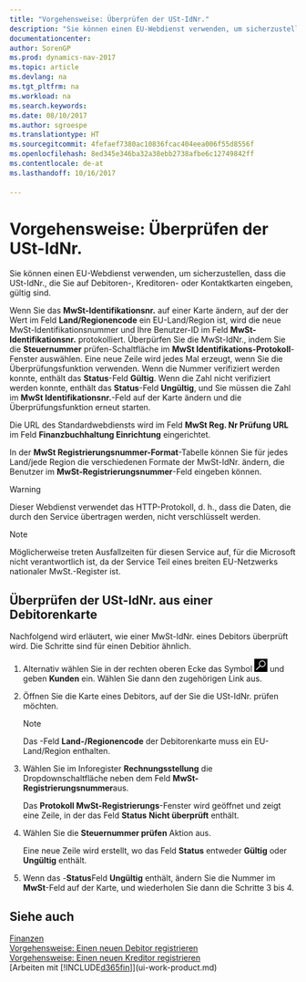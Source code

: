 ```yaml
---
title: "Vorgehensweise: Überprüfen der USt-IdNr."
description: "Sie können einen EU-Webdienst verwenden, um sicherzustellen, dass die USt-IdNr., die Sie auf Debitoren-, Kreditoren- oder Kontaktkarten eingeben, gültig sind."
documentationcenter: 
author: SorenGP
ms.prod: dynamics-nav-2017
ms.topic: article
ms.devlang: na
ms.tgt_pltfrm: na
ms.workload: na
ms.search.keywords: 
ms.date: 08/10/2017
ms.author: sgroespe
ms.translationtype: HT
ms.sourcegitcommit: 4fefaef7380ac10836fcac404eea006f55d8556f
ms.openlocfilehash: 8ed345e346ba32a38ebb2738afbe6c12749842ff
ms.contentlocale: de-at
ms.lasthandoff: 10/16/2017

---
```

# <a name="how-to-verify-vat-registration-numbers"></a>Vorgehensweise: Überprüfen der USt-IdNr.
Sie können einen EU-Webdienst verwenden, um sicherzustellen, dass die USt-IdNr., die Sie auf Debitoren-, Kreditoren- oder Kontaktkarten eingeben, gültig sind.  

 Wenn Sie das **MwSt-Identifikationsnr.** auf einer Karte ändern, auf der der Wert im Feld **Land/Regionencode** ein EU-Land/Region ist, wird die neue MwSt-Identifikationsnummer und Ihre Benutzer-ID im Feld **MwSt-Identifikationsnr.** protokolliert. Überpürfen Sie die MwSt-IdNr., indem Sie die **Steuernummer** prüfen-Schaltfläche im **MwSt Identifikations-Protokoll**-Fenster auswählen. Eine neue Zeile wird jedes Mal erzeugt, wenn Sie die Überprüfungsfunktion verwenden. Wenn die Nummer verifiziert werden konnte, enthält das **Status**-Feld **Gültig**. Wenn die Zahl nicht verifiziert werden konnte, enthält das **Status**-Feld **Ungültig**, und Sie müssen die Zahl im **MwSt Identifikationsnr.**-Feld auf der Karte ändern und die Überprüfungsfunktion erneut starten.  

 Die URL des Standardwebdiensts wird im Feld **MwSt Reg. Nr Prüfung URL** im Feld **Finanzbuchhaltung Einrichtung** eingerichtet.  

 In der **MwSt Registrierungsnummer-Format**-Tabelle können Sie für jedes Land/jede Region die verschiedenen Formate der MwSt-IdNr. ändern, die Benutzer im **MwSt-Registrierungsnummer**-Feld eingeben können.  

> [!WARNING]  
>  Dieser Webdienst verwendet das HTTP-Protokoll, d. h., dass die Daten, die durch den Service übertragen werden, nicht verschlüsselt werden.  

> [!NOTE]  
>  Möglicherweise treten Ausfallzeiten für diesen Service auf, für die Microsoft nicht verantwortlich ist, da der Service Teil eines breiten EU-Netzwerks nationaler MwSt.-Register ist.  

## <a name="to-verify-a-vat-registration-number-from-a-customer-card"></a>Überprüfen der USt-IdNr. aus einer Debitorenkarte  
Nachfolgend wird erläutert, wie einer MwSt-IdNr. eines Debitors überprüft wird. Die Schritte sind für einen Debitior ähnlich.   
1.  Alternativ wählen Sie in der rechten oberen Ecke das Symbol ![Nach Seite oder Bericht suchen](media/ui-search/search_small.png "Nach Seite oder Bericht suchen") und geben **Kunden** ein. Wählen Sie dann den zugehörigen Link aus.  

2.  Öffnen Sie die Karte eines Debitors, auf der Sie die USt-IdNr. prüfen möchten.  

    > [!NOTE]  
    >  Das -Feld **Land-/Regionencode** der Debitorenkarte muss ein EU-Land/Region enthalten.  
3.  Wählen Sie im Inforegister **Rechnungsstellung** die Dropdownschaltfläche neben dem Feld **MwSt-Registrierungsnummer**aus.  

    Das **Protokoll MwSt-Registrierungs**-Fenster wird geöffnet und zeigt eine Zeile, in der das Feld **Status** **Nicht überprüft** enthält.  
4.  Wählen Sie die **Steuernummer prüfen** Aktion aus.  

     Eine neue Zeile wird erstellt, wo das Feld **Status** entweder **Gültig** oder **Ungültig** enthält.  
5.  Wenn das -**Status**Feld  **Ungültig** enthält, ändern Sie die Nummer im **MwSt**-Feld auf der Karte, und wiederholen Sie dann die Schritte 3 bis 4.  

## <a name="see-also"></a>Siehe auch  
[Finanzen](finance.md)  
[Vorgehensweise: Einen neuen Debitor registrieren](sales-how-register-new-customers.md)  
[Vorgehensweise: Einen neuen Kreditor registrieren](purchasing-how-register-new-vendors.md)  
[Arbeiten mit [!INCLUDE[d365fin](includes/d365fin_md.md)]](ui-work-product.md)

